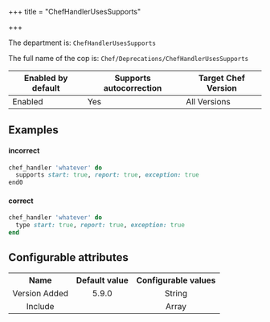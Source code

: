 +++
title = "ChefHandlerUsesSupports"

+++

<!-- This content is automatically generated. See https://github.com/chef/chef-web-docs/blob/main/generated/README.md -->

The department is: `ChefHandlerUsesSupports`

The full name of the cop is: `Chef/Deprecations/ChefHandlerUsesSupports`

| Enabled by default | Supports autocorrection | Target Chef Version |
| --- | --- | --- |
| Enabled | Yes | All Versions |

## Examples


#### incorrect

```ruby
chef_handler 'whatever' do
  supports start: true, report: true, exception: true
end0
```

#### correct

```ruby
chef_handler 'whatever' do
  type start: true, report: true, exception: true
end
```

## Configurable attributes

<table>
<tbody><tr>
<th>Name</th>
<th>Default value</th>
<th>Configurable values</th>
</tr>
<tr>
<td style="text-align:center">Version Added</td>
<td style="text-align:center">5.9.0</td>
<td style="text-align:center">String</td>
</tr>
<tr><td style="text-align:center">Include</td>
<td style="text-align:center"><ul>
</ul>
</td>
<td style="text-align:center">Array</td>
</tr></tbody></table>
